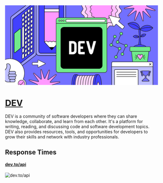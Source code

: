 [![Visit DEV](imagePreview.png)](https://dev.to)

# [DEV](https://dev.to)

DEV is a community of software developers where they can share knowledge, collaborate, and learn from each other. It's a platform for writing, reading, and discussing code and software development topics. DEV also provides resources, tools, and opportunities for developers to grow their skills and network with industry professionals.

## Response Times

#### [dev.to/api](https://dev.to/api)

![dev.to/api](response-time-charts/dev.to%2Fapi.png)
